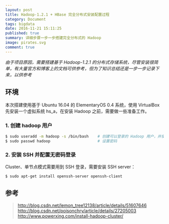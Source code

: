 ```yaml
---
layout: post
title: Hadoop-1.2.1 + HBase 完全分布式安装配置过程
category: Document
tags: bigdata
date: 2016-11-21 15:11:25
published: true
summary: 详细步骤一步一步搭建完全分布式的 Hadoop 
image: pirates.svg
comment: true 
---
```


*由于项目原因，需要搭建基于 Hadoop-1.2.1 的分布式存储系统，尽管安装很简单，有大量官方和博客上的文档可供参考，但为了知识总结还是一步一步记录下来，以供参考*

## 环境

本次搭建使用基于 Ubuntu 16.04 的 ElementaryOS 0.4 系统，使用 VirtualBox 先安装一个虚拟系统 hs_a，在安装 Hadoop 之前，需要做一些准备工作。

### 1. 创建 hadoop 用户

```bash
$ sudo useradd -m hadoop -s /bin/bash    # 创建可以登录的 Hadoop 用户，并使用 /bin/bash 做为 shell。
$ sudo passwd hadoop                     # 设置密码
```

### 2. 安装 SSH 并配置无密码登录

Cluster、单节点模式需要用到 SSH 登录，需要安装 SSH server：

```bash
$ sudo apt-get install openssh-server openssh-client
```

## 参考

> http://blog.csdn.net/lemon_tree12138/article/details/51607646
> http://blog.csdn.net/poisonchry/article/details/27205003
> http://www.powerxing.com/install-hadoop-cluster/
